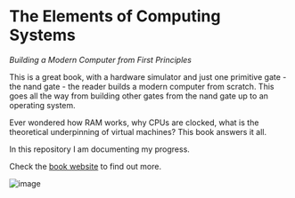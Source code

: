 # The Elements of Computing Systems

*Building a Modern Computer from First Principles*

This is a great book, with a hardware simulator and just one primitive gate - the nand gate - the reader builds a modern computer from scratch. This goes all the way from building other gates from the nand gate up to an operating system. 

Ever wondered how RAM works, why CPUs are clocked, what is the theoretical underpinning of virtual machines? This book answers it all. 

In this repository I am documenting my progress. 

Check the [book website](https://www.nand2tetris.org/) to find out more. 

![image](https://user-images.githubusercontent.com/9386875/187397782-0e034445-300a-4305-85e5-a887ae22d53d.png)
